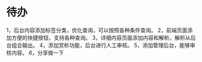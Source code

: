 # 待办

1，后台内容添加标签分类，优化查询，可以按照各种条件查询。
2，前端页面添加方便的快捷按钮，支持各种查询。
3，详细内容页面添加内容和解析。解析从后台组合输出。
4，添加赏析功能，后台进行人工审核。
5，添加管理后台，能够审核内容。
6，分享做一下

